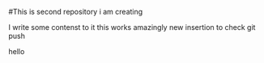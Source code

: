 #This is second repository i am creating

I write some contenst to it
this works amazingly 
new insertion to check git push

hello